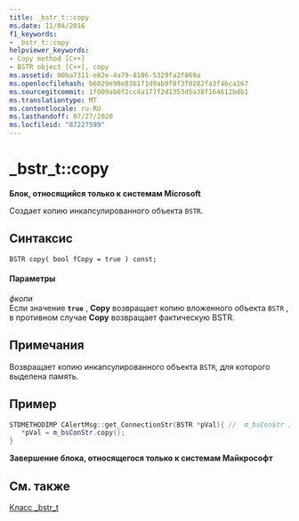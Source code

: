 ```yaml
---
title: _bstr_t::copy
ms.date: 11/04/2016
f1_keywords:
- _bstr_t::copy
helpviewer_keywords:
- Copy method [C++]
- BSTR object [C++], copy
ms.assetid: 00ba7311-e82e-4a79-8106-5329fa2f869a
ms.openlocfilehash: b6029e98e83b171d9ab9f8f3f0282fa3f46ca167
ms.sourcegitcommit: 1f009ab0f2cc4a177f2d1353d5a38f164612bdb1
ms.translationtype: MT
ms.contentlocale: ru-RU
ms.lasthandoff: 07/27/2020
ms.locfileid: "87227599"
---
```

# <a name="_bstr_tcopy"></a>_bstr_t::copy

**Блок, относящийся только к системам Microsoft**

Создает копию инкапсулированного объекта `BSTR`.

## <a name="syntax"></a>Синтаксис

```
BSTR copy( bool fCopy = true ) const;
```

#### <a name="parameters"></a>Параметры

*фкопи*<br/>
Если значение **`true`** , **Copy** возвращает копию вложенного объекта `BSTR` , в противном случае **Copy** возвращает фактическую BSTR.

## <a name="remarks"></a>Примечания

Возвращает копию инкапсулированного объекта `BSTR`, для которого выделена память.

## <a name="example"></a>Пример

```cpp
STDMETHODIMP CAlertMsg::get_ConnectionStr(BSTR *pVal){ //  m_bsConStr is _bstr_t
   *pVal = m_bsConStr.copy();
}
```

**Завершение блока, относящегося только к системам Майкрософт**

## <a name="see-also"></a>См. также

[Класс _bstr_t](../cpp/bstr-t-class.md)
